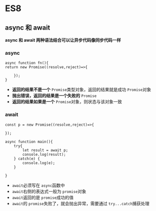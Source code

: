 # ES8

## async 和 await

**async 和 await 两种语法结合可以让异步代码像同步代码一样**

### async

```
async function fn(){
return new Promise((resolve,reject)=>{
        
    });
}
```

- **返回的结果不是一个** `Promise`类型对象，返回的结果就是成功 `Promise`对象
- **抛出错误，返回的结果是一个失败的** `Promise`
- **返回的结果如果是一个** `Promise`对象，则状态与该对象一致

### await

```
const p = new Promise((resolve,reject)=>{
        
});

async function main(){
    try{
        let result = await p;
        console.log(result);
    } catch(e) {
        console.log(e);
    }

}
```

- `await`必须写在 `async`函数中
- `await`右侧的表达式一般为 `promise`对象
- `await`返回的是 `promise`成功的值
- `await`的 `promise`失败了，就会抛出异常，需要通过 `try...catch`捕获处理

